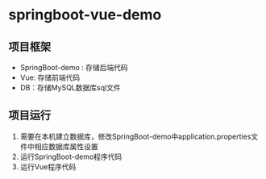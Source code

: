 # springboot-vue-demo

## 项目框架

* SpringBoot-demo : 存储后端代码
* Vue: 存储前端代码
* DB：存储MySQL数据库sql文件

## 项目运行

1. 需要在本机建立数据库，修改SpringBoot-demo中application.properties文件中相应数据库属性设置
2. 运行SpringBoot-demo程序代码
3. 运行Vue程序代码
